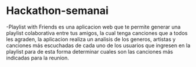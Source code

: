 # Hackathon-semanai
-Playlist with Friends es una aplicacion web que te permite generar una playlist colaborativa entre tus amigos, la cual tenga canciones que a todos les agraden, la aplicacion realiza un analisis de los generos, artistas y canciones más escuchadas de cada uno de los usuarios que ingresen en la playlist para de esta forma determinar cuales son las canciones más indicadas para la reunion. 
